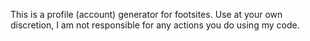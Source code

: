This is a profile (account) generator for footsites. 
Use at your own discretion, I am not responsible for any actions you do using my code. 
